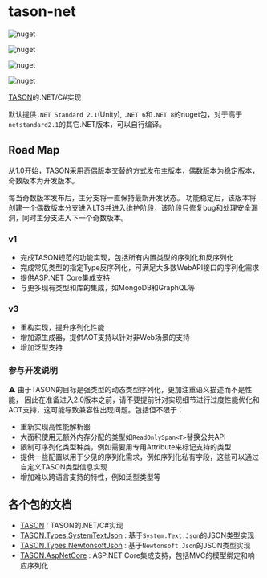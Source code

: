 # tason-net

![nuget](https://img.shields.io/nuget/v/TASON?label=TASON)

![nuget](https://img.shields.io/nuget/v/TASON.Types.SystemTextJson?label=TASON.Types.SystemTextJson)

![nuget](https://img.shields.io/nuget/v/TASON.Types.NewtonsoftJson?label=TASON.Types.NewtonsoftJson)

![nuget](https://img.shields.io/nuget/v/TASON.AspNetCore?label=TASON.AspNetCore)


[TASON](https://github.com/SwingCosmic/tason)的.NET/C#实现

默认提供`.NET Standard 2.1`(Unity), `.NET 6`和`.NET 8`的nuget包，对于高于`netstandard2.1`的其它.NET版本，可以自行编译。

## Road Map

从1.0开始，TASON采用奇偶版本交替的方式发布主版本，偶数版本为稳定版本，奇数版本为开发版本。

每当奇数版本发布后，主分支将一直保持最新开发状态。
功能稳定后，该版本将创建一个偶数版本分支进入LTS并进入维护阶段，该阶段只修复bug和处理安全漏洞，同时主分支进入下一个奇数版本。

### v1

* 完成TASON规范的功能实现，包括所有内置类型的序列化和反序列化
* 完成常见类型的指定Type反序列化，可满足大多数WebAPI接口的序列化需求
* 提供ASP.NET Core集成支持
* 与更多现有类型和库的集成，如MongoDB和GraphQL等

### v3

* 重构实现，提升序列化性能
* 增加源生成器，提供AOT支持以针对非Web场景的支持
* 增加泛型支持

### 参与开发说明

⚠️ 由于TASON的目标是强类型的动态类型序列化，更加注重语义描述而不是性能，
因此在准备进入2.0版本之前，请不要提前针对实现细节进行过度性能优化和AOT支持，这可能导致兼容性出现问题。包括但不限于：

* 重新实现高性能解析器
* 大面积使用无额外内存分配的类型如`ReadOnlySpan<T>`替换公共API
* 限制可序列化类型种类，例如需要用专用Attribute来标记支持的类型
* 提供一些配置以用于少见的序列化需求，例如序列化私有字段，这些可以通过自定义TASON类型信息实现
* 增加难以跨语言支持的特性，例如泛型类型等


## 各个包的文档

* [TASON](./TASON/README.md) : TASON的.NET/C#实现
* [TASON.Types.SystemTextJson](./TASON.Types.SystemTextJson/README.md) : 基于`System.Text.Json`的JSON类型实现
* [TASON.Types.NewtonsoftJson](./TASON.Types.NewtonsoftJson/README.md) : 基于`Newtonsoft.Json`的JSON类型实现
* [TASON.AspNetCore](./TASON.AspNetCore/README.md) : ASP.NET Core集成支持，包括MVC的模型绑定和响应序列化

